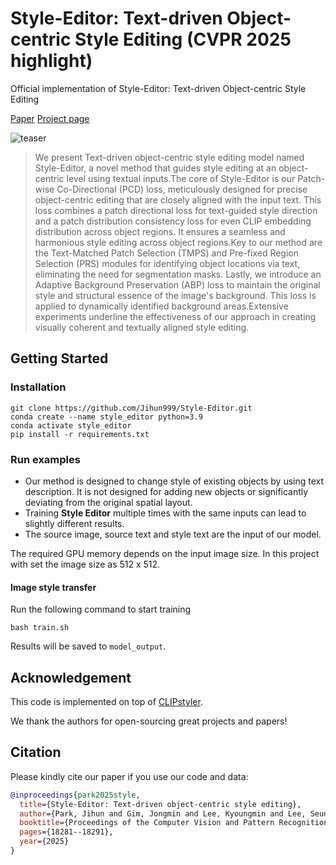 # Style-Editor: Text-driven Object-centric Style Editing (CVPR 2025 highlight)

Official implementation of Style-Editor: Text-driven Object-centric Style Editing

[Paper](https://openaccess.thecvf.com/content/CVPR2025/papers/Park_Style-Editor_Text-driven_Object-centric_Style_Editing_CVPR_2025_paper.pdf) [Project page](https://jihun999.github.io/projects/Style-Editor/)  



![teaser](teaser_image.png)


[//]: # (### Abstract)
>We present Text-driven object-centric style editing model named Style-Editor, a novel method that guides style editing at an object-centric level using textual inputs.The core of Style-Editor is our Patch-wise Co-Directional (PCD) loss, meticulously designed for precise object-centric editing that are closely aligned with the input text. This loss combines a patch directional loss for text-guided style direction and a patch distribution consistency loss for even CLIP embedding distribution across object regions. It ensures a seamless and harmonious style editing across object regions.Key to our method are the Text-Matched Patch Selection (TMPS) and Pre-fixed Region Selection (PRS) modules for identifying object locations via text, eliminating the need for segmentation masks. Lastly, we introduce an Adaptive Background Preservation (ABP) loss to maintain the original style and structural essence of the image's background. This loss is applied to dynamically identified background areas.Extensive experiments underline the effectiveness of our approach in creating visually coherent and textually aligned style editing.


## Getting Started
### Installation

```
git clone https://github.com/Jihun999/Style-Editor.git
conda create --name style_editor python=3.9
conda activate style_editor 
pip install -r requirements.txt
```

### Run examples 
* Our method is designed to change style of existing objects by using text description. It is not designed for adding new objects or significantly deviating from the original spatial layout.
* Training **Style Editor** multiple times with the same inputs can lead to slightly different results.
* The source image, source text and style text are the input of our model.

The required GPU memory depends on the input image size.
In this project with set the image size as 512 x 512.

#### Image style transfer
Run the following command to start training
```
bash train.sh
```
Results will be saved to `model_output`. 

## Acknowledgement
This code is implemented on top of [CLIPstyler](https://github.com/cyclomon/CLIPstyler).

We thank the authors for open-sourcing great projects and papers!

## Citation
Please kindly cite our paper if you use our code and data:

```bibtex
@inproceedings{park2025style,
  title={Style-Editor: Text-driven object-centric style editing},
  author={Park, Jihun and Gim, Jongmin and Lee, Kyoungmin and Lee, Seunghun and Im, Sunghoon},
  booktitle={Proceedings of the Computer Vision and Pattern Recognition Conference},
  pages={18281--18291},
  year={2025}
}
```

